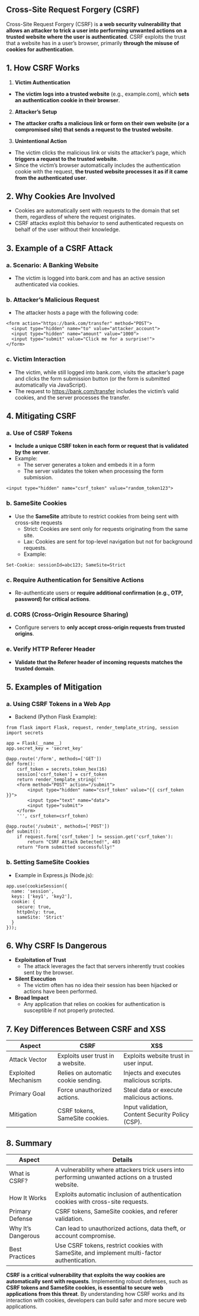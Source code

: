 ## Cross-Site Request Forgery (CSRF)
Cross-Site Request Forgery (CSRF) is **a web security vulnerability that allows an attacker to trick a user into performing unwanted actions on a trusted website where the user is authenticated**. CSRF exploits the trust that a website has in a user’s browser, primarily **through the misuse of cookies for authentication**.

## 1. How CSRF Works
1. **Victim Authentication**
  - **The victim logs into a trusted website** (e.g., example.com), which **sets an authentication cookie in their browser**.
2. **Attacker’s Setup**
  - **The attacker crafts a malicious link or form on their own website (or a compromised site) that sends a request to the trusted website**.
3. **Unintentional Action**
  - The victim clicks the malicious link or visits the attacker’s page, which **triggers a request to the trusted website**.
  - Since the victim’s browser automatically includes the authentication cookie with the request, **the trusted website processes it as if it came from the authenticated user**.

## 2. Why Cookies Are Involved
  - Cookies are automatically sent with requests to the domain that set them, regardless of where the request originates.
  - CSRF attacks exploit this behavior to send authenticated requests on behalf of the user without their knowledge.

## 3. Example of a CSRF Attack

### a. Scenario: A Banking Website
  - The victim is logged into bank.com and has an active session authenticated via cookies.

### b. Attacker’s Malicious Request
  - The attacker hosts a page with the following code:
```
<form action="https://bank.com/transfer" method="POST">
  <input type="hidden" name="to" value="attacker_account">
  <input type="hidden" name="amount" value="1000">
  <input type="submit" value="Click me for a surprise!">
</form>
```

### c. Victim Interaction
  - The victim, while still logged into bank.com, visits the attacker’s page and clicks the form submission button (or the form is submitted automatically via JavaScript).
  - The request to https://bank.com/transfer includes the victim’s valid cookies, and the server processes the transfer.

## 4. Mitigating CSRF

### a. Use of CSRF Tokens
  - **Include a unique CSRF token in each form or request that is validated by the server**.
  - Example:
    - The server generates a token and embeds it in a form
    - The server validates the token when processing the form submission.
```
<input type="hidden" name="csrf_token" value="random_token123">
```  

### b. SameSite Cookies
  - Use the **SameSite** attribute to restrict cookies from being sent with cross-site requests
    - Strict: Cookies are sent only for requests originating from the same site.
    - Lax: Cookies are sent for top-level navigation but not for background requests.
    - Example:
```
Set-Cookie: sessionId=abc123; SameSite=Strict
```

### c. Require Authentication for Sensitive Actions
  - Re-authenticate users or **require additional confirmation (e.g., OTP, password) for critical actions**.

### d. CORS (Cross-Origin Resource Sharing)
  - Configure servers to **only accept cross-origin requests from trusted origins**.

### e. Verify HTTP Referer Header
  - **Validate that the Referer header of incoming requests matches the trusted domain**.


## 5. Examples of Mitigation

### a. Using CSRF Tokens in a Web App
  - Backend (Python Flask Example):
```
from flask import Flask, request, render_template_string, session
import secrets

app = Flask(__name__)
app.secret_key = 'secret_key'

@app.route('/form', methods=['GET'])
def form():
    csrf_token = secrets.token_hex(16)
    session['csrf_token'] = csrf_token
    return render_template_string('''
    <form method="POST" action="/submit">
        <input type="hidden" name="csrf_token" value="{{ csrf_token }}">
        <input type="text" name="data">
        <input type="submit">
    </form>
    ''', csrf_token=csrf_token)

@app.route('/submit', methods=['POST'])
def submit():
    if request.form['csrf_token'] != session.get('csrf_token'):
        return "CSRF Attack Detected!", 403
    return "Form submitted successfully!"
```

### b. Setting SameSite Cookies
  - Example in Express.js (Node.js):
```
app.use(cookieSession({
  name: 'session',
  keys: ['key1', 'key2'],
  cookie: {
    secure: true,
    httpOnly: true,
    sameSite: 'Strict'
  }
}));
```

## 6. Why CSRF Is Dangerous
  - **Exploitation of Trust**
    - The attack leverages the fact that servers inherently trust cookies sent by the browser.
  - **Silent Execution**
    - The victim often has no idea their session has been hijacked or actions have been performed.
  - **Broad Impact**
    - Any application that relies on cookies for authentication is susceptible if not properly protected.

## 7. Key Differences Between CSRF and XSS

| Aspect | CSRF | XSS |
| ------ | ---- | --- |
| Attack Vector | Exploits user trust in a website. | Exploits website trust in user input. |
| Exploited Mechanism | Relies on automatic cookie sending. | Injects and executes malicious scripts. |
| Primary Goal | Force unauthorized actions. | Steal data or execute malicious actions. |
| Mitigation | CSRF tokens, SameSite cookies. | Input validation, Content Security Policy (CSP). |

## 8. Summary

| Aspect | Details |
| ------ | ------- |
| What is CSRF? | A vulnerability where attackers trick users into performing unwanted actions on a trusted website. |
| How It Works | Exploits automatic inclusion of authentication cookies with cross-site requests. |
| Primary Defense | CSRF tokens, SameSite cookies, and referer validation. |
| Why It’s Dangerous | Can lead to unauthorized actions, data theft, or account compromise. |
| Best Practices | Use CSRF tokens, restrict cookies with SameSite, and implement multi-factor authentication. |

**CSRF is a critical vulnerability that exploits the way cookies are automatically sent with requests**. Implementing robust defenses, such as **CSRF tokens and SameSite cookies, is essential to secure web applications from this threat**. By understanding how CSRF works and its interaction with cookies, developers can build safer and more secure web applications.